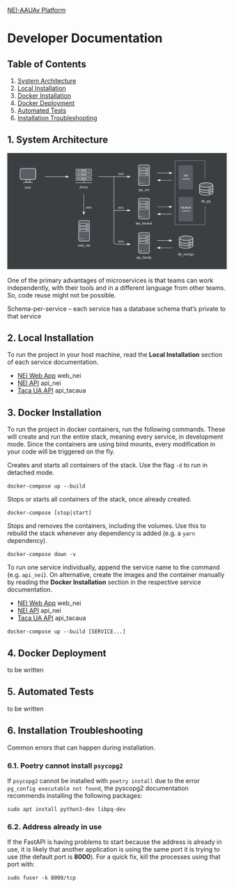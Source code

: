 [NEI-AAUAv Platform](../README.md)

# Developer Documentation

## Table of Contents

1. [System Architecture](#1-system-architecture)
2. [Local Installation](#2-local-installation)
3. [Docker Installation](#3-docker-installation)
4. [Docker Deployment](#4-docker-deployment)
5. [Automated Tests](#5-automated-tests)
6. [Installation Troubleshooting](#6-installation-troubleshooting)

## 1. System Architecture

<!-- TODO: complete -->
![NEI Architecture](./images/architecture.jpeg)

One of the primary advantages of microservices is that teams can work independently, with their tools and in a different language from other teams. So, code reuse might not be possible.

Schema-per-service – each service has a database schema that’s private to that service

## 2. Local Installation

To run the project in your host machine, read the **Local Installation** section of each service documentation.

- [NEI Web App](../web-nei/README.md#local-installation) web_nei
- [NEI API](../api-nei/README.md#local-installation) api_nei
- [Taça UA API](../api-tacaua/README.md#local-installation) api_tacaua

## 3. Docker Installation

To run the project in docker containers, run the following commands. These will create and run the entire stack, meaning every service, in development mode. Since the containers are using bind mounts, every modification in your code will be triggered on the fly.

Creates and starts all containers of the stack. Use the flag `-d` to run in detached mode.
```
docker-compose up --build
```

Stops or starts all containers of the stack, once already created.
```
docker-compose [stop|start]
```

Stops and removes the containers, including the volumes. Use this to rebuild the stack whenever any dependency is added (e.g. a `yarn` dependency).
```
docker-compose down -v
```

To run one service individually, append the service name to the command (e.g. `api_nei`). On alternative, create the images and the container manually by reading the **Docker Installation** section in the respective service documentation.
- [NEI Web App](../web-nei/README.md#docker-installation) web_nei
- [NEI API](../api-nei/README.md#docker-installation) api_nei
- [Taça UA API](../api-tacaua/README.md#docker-installation) api_tacaua
```
docker-compose up --build [SERVICE...]
```

## 4. Docker Deployment
 to be written
<!-- TODO: complete -->


## 5. Automated Tests
 to be written
<!-- TODO: complete -->

## 6. Installation Troubleshooting

Common errors that can happen during installation.

### 6.1. Poetry cannot install `psycopg2`

If `psycopg2` cannot be installed with `poetry install` due to the error `pg_config executable not found`, the pyscopg2 documentation recommends installing the following packages:
```
sudo apt install python3-dev libpq-dev 
```

### 6.2. Address already in use

If the FastAPI is having problems to start because the address is already in use, it is likely that another application is using the same port it is trying to use (the default port is **8000**). For a quick fix, kill the processes using that port with:
```
sudo fuser -k 8000/tcp
```
